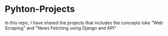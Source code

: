 # Pyhton-Projects
In this repo, I have shared the projects that includes the concepts loke "Web Scraping" and "News Fetching using Django and API"
